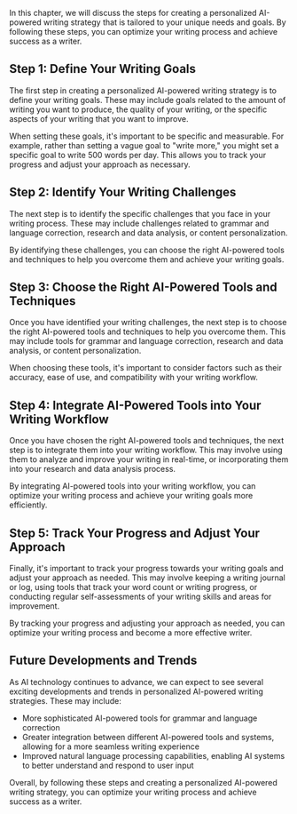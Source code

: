 
In this chapter, we will discuss the steps for creating a personalized AI-powered writing strategy that is tailored to your unique needs and goals. By following these steps, you can optimize your writing process and achieve success as a writer.

Step 1: Define Your Writing Goals
---------------------------------

The first step in creating a personalized AI-powered writing strategy is to define your writing goals. These may include goals related to the amount of writing you want to produce, the quality of your writing, or the specific aspects of your writing that you want to improve.

When setting these goals, it's important to be specific and measurable. For example, rather than setting a vague goal to "write more," you might set a specific goal to write 500 words per day. This allows you to track your progress and adjust your approach as necessary.

Step 2: Identify Your Writing Challenges
----------------------------------------

The next step is to identify the specific challenges that you face in your writing process. These may include challenges related to grammar and language correction, research and data analysis, or content personalization.

By identifying these challenges, you can choose the right AI-powered tools and techniques to help you overcome them and achieve your writing goals.

Step 3: Choose the Right AI-Powered Tools and Techniques
--------------------------------------------------------

Once you have identified your writing challenges, the next step is to choose the right AI-powered tools and techniques to help you overcome them. This may include tools for grammar and language correction, research and data analysis, or content personalization.

When choosing these tools, it's important to consider factors such as their accuracy, ease of use, and compatibility with your writing workflow.

Step 4: Integrate AI-Powered Tools into Your Writing Workflow
-------------------------------------------------------------

Once you have chosen the right AI-powered tools and techniques, the next step is to integrate them into your writing workflow. This may involve using them to analyze and improve your writing in real-time, or incorporating them into your research and data analysis process.

By integrating AI-powered tools into your writing workflow, you can optimize your writing process and achieve your writing goals more efficiently.

Step 5: Track Your Progress and Adjust Your Approach
----------------------------------------------------

Finally, it's important to track your progress towards your writing goals and adjust your approach as needed. This may involve keeping a writing journal or log, using tools that track your word count or writing progress, or conducting regular self-assessments of your writing skills and areas for improvement.

By tracking your progress and adjusting your approach as needed, you can optimize your writing process and become a more effective writer.

Future Developments and Trends
------------------------------

As AI technology continues to advance, we can expect to see several exciting developments and trends in personalized AI-powered writing strategies. These may include:

* More sophisticated AI-powered tools for grammar and language correction
* Greater integration between different AI-powered tools and systems, allowing for a more seamless writing experience
* Improved natural language processing capabilities, enabling AI systems to better understand and respond to user input

Overall, by following these steps and creating a personalized AI-powered writing strategy, you can optimize your writing process and achieve success as a writer.
